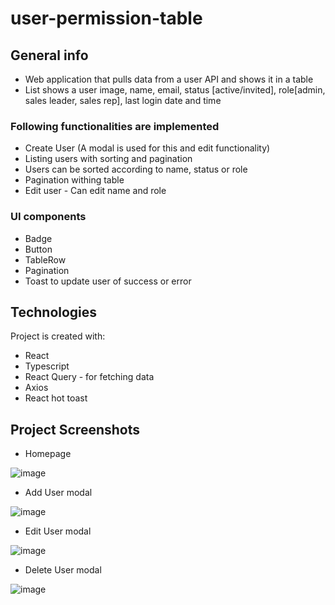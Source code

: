 # user-permission-table

## General info
* Web application that pulls data from a user API and shows it in a table
* List shows a user image, name, email, status [active/invited], role[admin, sales leader, sales rep], last login date and time

###  Following functionalities are implemented
* Create User (A modal is used for this and edit functionality)
* Listing users with sorting and pagination
* Users can be sorted according to name, status or role
* Pagination withing table
* Edit user - Can edit name and role

### UI components
* Badge
* Button
* TableRow
* Pagination
* Toast to update user of success or error


## Technologies
Project is created with:
* React
* Typescript
* React Query - for fetching data
* Axios
* React hot toast

## Project Screenshots
* Homepage

![image](https://github.com/yuvraj-luhach/user-permission-table/assets/71221237/2e59f335-d14a-4075-8625-ce48b4a8bc55)

* Add User modal

![image](https://github.com/yuvraj-luhach/user-permission-table/assets/71221237/52853cad-8aff-4071-9019-2a91bd14f258)

* Edit User modal

![image](https://github.com/yuvraj-luhach/user-permission-table/assets/71221237/78e43f59-ec7c-40a2-8aee-e2196158eb1e)


* Delete User modal

![image](https://github.com/yuvraj-luhach/user-permission-table/assets/71221237/acf6556a-85cc-4fa9-9e74-f0ff6c2bcfbb)


